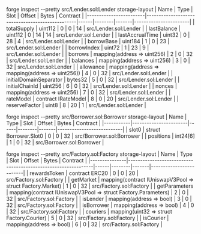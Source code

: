 forge inspect --pretty src/Lender.sol:Lender storage-layout
| Name                   | Type                                            | Slot | Offset | Bytes | Contract              |
|------------------------|-------------------------------------------------|------|--------|-------|-----------------------|
| totalSupply            | uint112                                         | 0    | 0      | 14    | src/Lender.sol:Lender |
| lastBalance            | uint112                                         | 0    | 14     | 14    | src/Lender.sol:Lender |
| lastAccrualTime        | uint32                                          | 0    | 28     | 4     | src/Lender.sol:Lender |
| borrowBase             | uint184                                         | 1    | 0      | 23    | src/Lender.sol:Lender |
| borrowIndex            | uint72                                          | 1    | 23     | 9     | src/Lender.sol:Lender |
| borrows                | mapping(address => uint256)                     | 2    | 0      | 32    | src/Lender.sol:Lender |
| balances               | mapping(address => uint256)                     | 3    | 0      | 32    | src/Lender.sol:Lender |
| allowance              | mapping(address => mapping(address => uint256)) | 4    | 0      | 32    | src/Lender.sol:Lender |
| initialDomainSeparator | bytes32                                         | 5    | 0      | 32    | src/Lender.sol:Lender |
| initialChainId         | uint256                                         | 6    | 0      | 32    | src/Lender.sol:Lender |
| nonces                 | mapping(address => uint256)                     | 7    | 0      | 32    | src/Lender.sol:Lender |
| rateModel              | contract IRateModel                             | 8    | 0      | 20    | src/Lender.sol:Lender |
| reserveFactor          | uint8                                           | 8    | 20     | 1     | src/Lender.sol:Lender |

forge inspect --pretty src/Borrower.sol:Borrower storage-layout
| Name      | Type                  | Slot | Offset | Bytes | Contract                  |
|-----------|-----------------------|------|--------|-------|---------------------------|
| slot0     | struct Borrower.Slot0 | 0    | 0      | 32    | src/Borrower.sol:Borrower |
| positions | int24[6]              | 1    | 0      | 32    | src/Borrower.sol:Borrower |

forge inspect --pretty src/Factory.sol:Factory storage-layout
| Name          | Type                                                          | Slot | Offset | Bytes | Contract                |
|---------------|---------------------------------------------------------------|------|--------|-------|-------------------------|
| rewardsToken  | contract ERC20                                                | 0    | 0      | 20    | src/Factory.sol:Factory |
| getMarket     | mapping(contract IUniswapV3Pool => struct Factory.Market)     | 1    | 0      | 32    | src/Factory.sol:Factory |
| getParameters | mapping(contract IUniswapV3Pool => struct Factory.Parameters) | 2    | 0      | 32    | src/Factory.sol:Factory |
| isLender      | mapping(address => bool)                                      | 3    | 0      | 32    | src/Factory.sol:Factory |
| isBorrower    | mapping(address => bool)                                      | 4    | 0      | 32    | src/Factory.sol:Factory |
| couriers      | mapping(uint32 => struct Factory.Courier)                     | 5    | 0      | 32    | src/Factory.sol:Factory |
| isCourier     | mapping(address => bool)                                      | 6    | 0      | 32    | src/Factory.sol:Factory |

